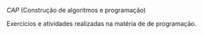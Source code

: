  *CAP*  (Construção de algoritmos e programação)

Exercicios e atividades realizadas na matéria de de programação.
